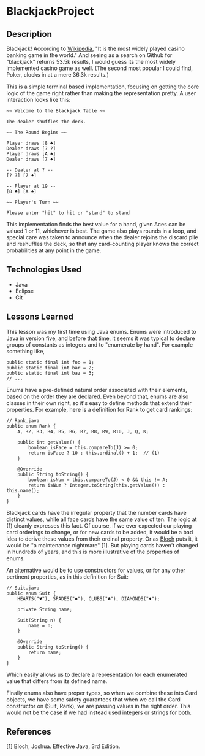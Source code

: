# BlackjackProject

## Description

Blackjack! According to [Wikipedia](https://en.wikipedia.org/wiki/Blackjack), "It is the most widely played casino banking game in the world." And seeing as a search on Github for "blackjack" returns 53.5k results, I would guess its the most widely implemented casino game as well. (The second most popular I could find, Poker, clocks in at a mere 36.3k results.)

This is a simple terminal based implementation, focusing on getting the core logic of the game right rather than making the representation pretty. A user interaction looks like this:

~~~
~~ Welcome to the Blackjack Table ~~

The dealer shuffles the deck.

~~ The Round Begins ~~

Player draws [8 ♣]
Dealer draws [? ?]
Player draws [A ♠]
Dealer draws [7 ♠]

-- Dealer at ? --
[? ?] [7 ♠] 

-- Player at 19 --
[8 ♣] [A ♠] 

~~ Player's Turn ~~

Please enter "hit" to hit or "stand" to stand
~~~

This implementation finds the best value for a hand, given Aces can be valued 1 or 11, whichever is best. The game also plays rounds in a loop, and special care was taken to announce when the dealer rejoins the discard pile and reshuffles the deck, so that any card-counting player knows the correct probabilities at any point in the game. 

## Technologies Used

- Java
- Eclipse
- Git

## Lessons Learned

This lesson was my first time using Java enums. Enums were introduced to Java in version five, and before that time, it seems it was typical to declare groups of constants as integers and to "enumerate by hand". For example something like,

~~~
public static final int foo = 1;
public static final int bar = 2;
public static final int baz = 3;
// ...
~~~

Enums have a pre-defined natural order associated with their elements, based on the order they are declared. Even beyond that, enums are also classes in their own right, so it's easy to define methods that extend their properties. For example, here is a definition for Rank to get card rankings:

~~~
// Rank.java
public enum Rank {
	A, R2, R3, R4, R5, R6, R7, R8, R9, R10, J, Q, K;
		
	public int getValue() {
		boolean isFace = this.compareTo(J) >= 0;
		return isFace ? 10 : this.ordinal() + 1;  // (1)
	}
	
	@Override
	public String toString() {
		boolean isNum = this.compareTo(J) < 0 && this != A;
		return isNum ? Integer.toString(this.getValue()) : this.name();
	}
}
~~~

Blackjack cards have the irregular property that the number cards have distinct values, while all face cards have the same value of ten. The logic at (1) cleanly expresses this fact. Of course, if we ever expected our playing card orderings to change, or for new cards to be added, it would be a bad idea to derive these values from their ordinal property. Or as [Bloch](https://en.wikipedia.org/wiki/Joshua_Bloch) puts it, it would be "a maintenance nightmare" [1]. But playing cards haven't changed in hundreds of years, and this is more illustrative of the properties of enums. 

An alternative would be to use constructors for values, or for any other pertinent properties, as in this definition for Suit:

~~~
// Suit.java
public enum Suit {
	HEARTS("♥"), SPADES("♠"), CLUBS("♣"), DIAMONDS("♦");
	
	private String name;
	
	Suit(String n) { 
		name = n; 
	}
	
	@Override
	public String toString() { 
		return name; 
	}
}
~~~

Which easily allows us to declare a representation for each enumerated value that differs from its defined name. 

Finally enums also have proper types, so when we combine these into Card objects, we have some safety guarantees that when we call the Card constructor on (Suit, Rank), we are passing values in the right order. This would not be the case if we had instead used integers or strings for both. 


## References

[1] Bloch, Joshua. Effective Java, 3rd Edition.


